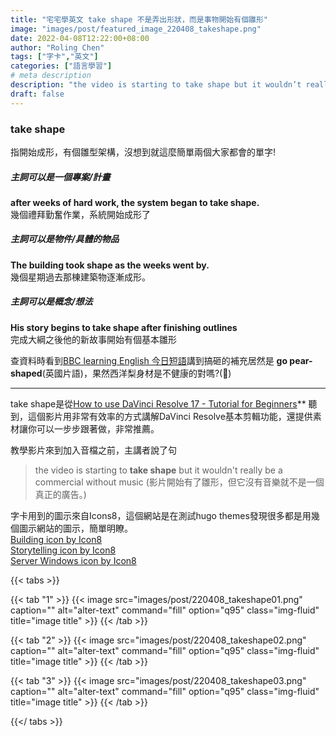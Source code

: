 ```yaml
---
title: "宅宅學英文 take shape 不是弄出形狀，而是事物開始有個雛形"
image: "images/post/featured_image_220408_takeshape.png"
date: 2022-04-08T12:22:00+08:00
author: "Roling Chen"
tags: ["字卡","英文"]
categories: ["語言學習"]
# meta description
description: "the video is starting to take shape but it wouldn’t really be a commercial without music (影片開始有了雛形，但它沒有音樂就不是一個真正的廣告。)"
draft: false
---
```

### take shape
指開始成形，有個雛型架構，沒想到就這麼簡單兩個大家都會的單字!<br>

##### 主詞可以是一個專案/計畫<br>
**after weeks of hard work, the system began to take shape.**<br>
幾個禮拜勤奮作業，系統開始成形了<br>

##### 主詞可以是物件/具體的物品<br>
**The building took shape as the weeks went by.**<br>
幾個星期過去那棟建築物逐漸成形。<br>

##### 主詞可以是概念/想法<br>
**His story begins to take shape after finishing outlines**<br>
完成大綱之後他的新故事開始有個基本雛形<br>

查資料時看到[BBC learning English 今日短語](https://www.bbc.com/learningenglish/chinese/features/todays-phrase/ep-160211)講到搞砸的補充居然是 **go pear-shaped**(英國片語)，果然西洋梨身材是不健康的對嗎?(🤔)<br>
<hr>

take shape是從[How to use DaVinci Resolve 17 - Tutorial for Beginners](https://youtu.be/UguJiz9AYM8)** 聽到，這個影片用非常有效率的方式講解DaVinci Resolve基本剪輯功能，還提供素材讓你可以一步步跟著做，非常推薦。<br>

教學影片來到加入音檔之前，主講者說了句 <br>
> the video is starting to **take shape** but it wouldn't really be a commercial without music (影片開始有了雛形，但它沒有音樂就不是一個真正的廣告。)<br>

字卡用到的圖示來自Icons8，這個網站是在測試hugo themes發現很多都是用幾個圖示網站的圖示，簡單明瞭。<br>
[Building icon by Icon8](https://icons8.com/icon/9166/building)<br>
[Storytelling icon by Icon8](https://icons8.com/icon/nt7jrhMPqVjW/storytelling)<br>
[Server Windows icon by Icon8](https://icons8.com/icon/PFbsQvXMeHg9/server-windows)

{{< tabs >}}

  {{< tab "1" >}}
   {{< image src="images/post/220408_takeshape01.png" caption="" alt="alter-text" command="fill" option="q95" class="img-fluid" title="image title" >}}
  {{< /tab >}}

  {{< tab "2" >}}
  {{< image src="images/post/220408_takeshape02.png" caption="" alt="alter-text" command="fill" option="q95" class="img-fluid" title="image title" >}}
  {{< /tab >}}

  {{< tab "3" >}}
  {{< image src="images/post/220408_takeshape03.png" caption="" alt="alter-text" command="fill" option="q95" class="img-fluid" title="image title" >}}
  {{< /tab >}}  

{{</ tabs >}}